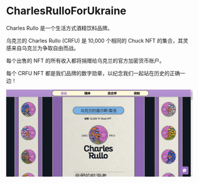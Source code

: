 # CharlesRulloForUkraine

Charles Rullo 是一个生活方式酒精饮料品牌。

乌克兰的 Charles Rullo (CRFU) 是 10,000 个相同的 Chuck NFT 的集合，其灵感来自乌克兰为争取自由而战。

每个出售的 NFT 的所有收入都将捐赠给乌克兰的官方加密货币账户。

每个 CRFU NFT 都是我们品牌的数字勋章，以纪念我们一起站在历史的正确一边！

![nft](1331323.png)
